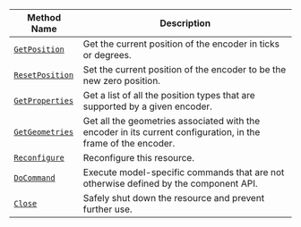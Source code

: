 <!-- prettier-ignore -->
| Method Name | Description |
| ----------- | ----------- |
| [`GetPosition`](/components/encoder/#getposition) | Get the current position of the encoder in ticks or degrees. |
| [`ResetPosition`](/components/encoder/#resetposition) | Set the current position of the encoder to be the new zero position. |
| [`GetProperties`](/components/encoder/#getproperties) | Get a list of all the position types that are supported by a given encoder. |
| [`GetGeometries`](/components/encoder/#getgeometries) | Get all the geometries associated with the encoder in its current configuration, in the frame of the encoder. |
| [`Reconfigure`](/components/encoder/#reconfigure) | Reconfigure this resource. |
| [`DoCommand`](/components/encoder/#docommand) | Execute model-specific commands that are not otherwise defined by the component API. |
| [`Close`](/components/encoder/#close) | Safely shut down the resource and prevent further use. |
